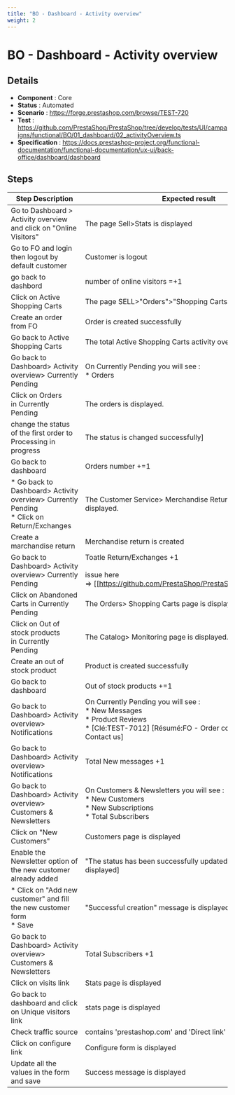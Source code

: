 ```yaml
---
title: "BO - Dashboard - Activity overview"
weight: 2
---
```


# BO - Dashboard - Activity overview
## Details
* **Component** : Core
* **Status** : Automated
* **Scenario** : https://forge.prestashop.com/browse/TEST-720
* **Test** : https://github.com/PrestaShop/PrestaShop/tree/develop/tests/UI/campaigns/functional/BO/01_dashboard/02_activityOverview.ts
* **Specification** : https://docs.prestashop-project.org/functional-documentation/functional-documentation/ux-ui/back-office/dashboard/dashboard

## Steps
| Step Description | Expected result |
| ----- | ----- |
| Go to Dashboard > Activity overview and click on "Online Visitors" | The page Sell>Stats is displayed |
| Go to FO and login then logout by default customer | Customer is logout |
| go back to dashbord | number of online visitors =+1 |
| Click on Active Shopping Carts | The page SELL>"Orders">"Shopping Carts" is displayed. |
| Create an order from FO | Order is created successfully |
| Go back to Active Shopping Carts | The total Active Shopping Carts activity overview +1 |
| Go back to Dashboard> Activity overview> Currently Pending | On Currently Pending you will see :<br> * Orders|Return<br> * Exchanges<br> * Abandoned Carts<br> * Out of Stock Products |
| Click on Orders in Currently Pending | The orders is displayed. |
| change the status of the first order to Processing in progress | The status is changed successfully] |
| Go back to dashboard | Orders number +=1 |
| * Go back to Dashboard> Activity overview> Currently Pending<br> * Click on Return/Exchanges | The Customer Service> Merchandise Returns page is displayed. |
| Create a marchandise return | Merchandise return is created |
| Go back to Dashboard> Activity overview> Currently Pending | Toatle Return/Exchanges +1<br><br>issue here => [[https://github.com/PrestaShop/PrestaShop/issues/34321] |
| Click on Abandoned Carts in Currently Pending | The Orders> Shopping Carts page is displayed. |
| Click on Out of stock products in Currently Pending | The Catalog> Monitoring page is displayed. |
| Create an out of stock product | Product is created successfully |
| Go back to dashboard | Out of stock products +=1 |
| Go back to Dashboard> Activity overview> Notifications | On Currently Pending you will see :<br> * New Messages<br> * Product Reviews<br> * [Clé:TEST-7012] [Résumé:FO - Order confirmation - Contact us] |
| Go back to Dashboard> Activity overview> Notifications | Total New messages +1 |
| Go back to Dashboard> Activity overview> Customers & Newsletters | On Customers & Newsletters you will see :<br> * New Customers<br> * New Subscriptions<br> * Total Subscribers |
| Click on "New Customers" | Customers page is displayed |
| Enable the Newsletter option of the new customer already added | "The status has been successfully updated" message is displayed] |
| * Click on "Add new customer" and fill the new customer form<br> * Save | "Successful creation" message is displayed |
| Go back to Dashboard> Activity overview> Customers & Newsletters | Total Subscribers +1 |
| Click on visits link | Stats page is displayed |
| Go back to dashboard and click on Unique visitors link | stats page is displayed |
| Check traffic source | contains 'prestashop.com' and 'Direct link' |
| Click on configure link | Configure form is displayed |
| Update all the values in the form and save | Success message is displayed |

